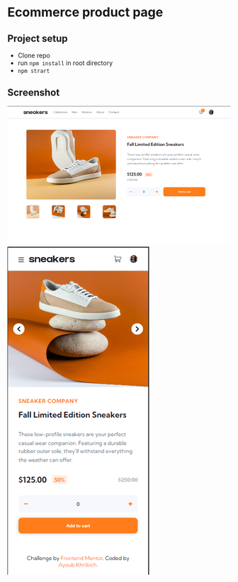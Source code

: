 # Ecommerce product page

## Project setup
- Clone repo
 - run `npm install` in root directory
 - `npm strart` 

## Screenshot

![screenshot](desktop-v.png)
![screenshot](mobile-v.png)
